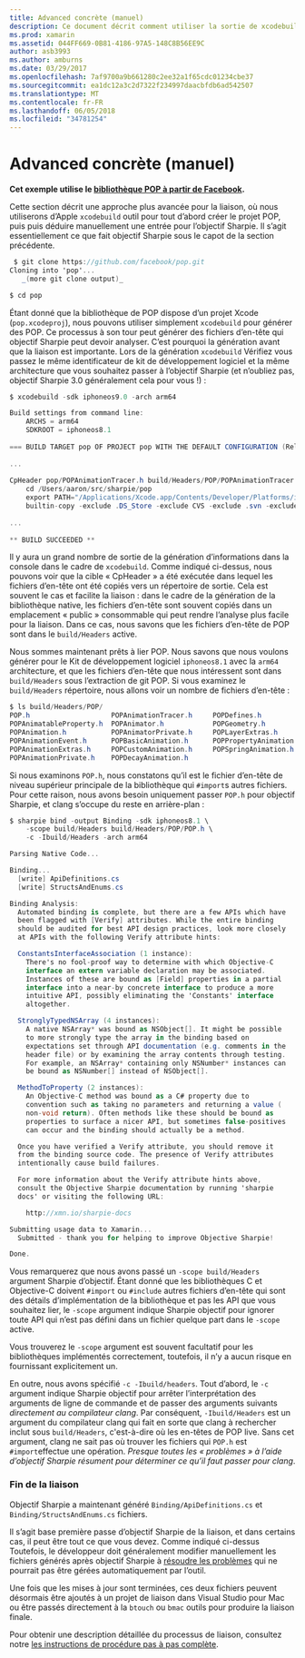 ```yaml
---
title: Advanced concrète (manuel)
description: Ce document décrit comment utiliser la sortie de xcodebuild comme entrée à l’objectif Sharpie, ce qui permet de connaître quoi objectif Sharpie sous le capot.
ms.prod: xamarin
ms.assetid: 044FF669-0B81-4186-97A5-148C8B56EE9C
author: asb3993
ms.author: amburns
ms.date: 03/29/2017
ms.openlocfilehash: 7af9700a9b661280c2ee32a1f65cdc01234cbe37
ms.sourcegitcommit: ea1dc12a3c2d7322f234997daacbfdb6ad542507
ms.translationtype: MT
ms.contentlocale: fr-FR
ms.lasthandoff: 06/05/2018
ms.locfileid: "34781254"
---
```

# <a name="advanced-manual-real-world-example"></a>Advanced concrète (manuel)

**Cet exemple utilise le [bibliothèque POP à partir de Facebook](https://github.com/facebook/pop).**

Cette section décrit une approche plus avancée pour la liaison, où nous utiliserons d’Apple `xcodebuild` outil pour tout d’abord créer le projet POP, puis puis déduire manuellement une entrée pour l’objectif Sharpie. Il s’agit essentiellement ce que fait objectif Sharpie sous le capot de la section précédente.

```csharp
 $ git clone https://github.com/facebook/pop.git
Cloning into 'pop'...
   _(more git clone output)_

$ cd pop
```

Étant donné que la bibliothèque de POP dispose d’un projet Xcode (`pop.xcodeproj`), nous pouvons utiliser simplement `xcodebuild` pour générer des POP. Ce processus à son tour peut générer des fichiers d’en-tête qui objectif Sharpie peut devoir analyser. C’est pourquoi la génération avant que la liaison est importante. Lors de la génération `xcodebuild` Vérifiez vous passez le même identificateur de kit de développement logiciel et la même architecture que vous souhaitez passer à l’objectif Sharpie (et n’oubliez pas, objectif Sharpie 3.0 généralement cela pour vous !) :

```csharp
$ xcodebuild -sdk iphoneos9.0 -arch arm64

Build settings from command line:
    ARCHS = arm64
    SDKROOT = iphoneos8.1
 
=== BUILD TARGET pop OF PROJECT pop WITH THE DEFAULT CONFIGURATION (Release) ===
 
...
 
CpHeader pop/POPAnimationTracer.h build/Headers/POP/POPAnimationTracer.h
    cd /Users/aaron/src/sharpie/pop
    export PATH="/Applications/Xcode.app/Contents/Developer/Platforms/iPhoneOS.platform/Developer/usr/bin:/Applications/Xcode.app/Contents/Developer/usr/bin:/Users/aaron/bin::/usr/local/bin:/usr/bin:/bin:/usr/sbin:/sbin:/opt/X11/bin:/usr/local/git/bin:/Users/aaron/.rvm/bin"
    builtin-copy -exclude .DS_Store -exclude CVS -exclude .svn -exclude .git -exclude .hg -strip-debug-symbols -strip-tool /Applications/Xcode.app/Contents/Developer/Toolchains/XcodeDefault.xctoolchain/usr/bin/strip -resolve-src-symlinks /Users/aaron/src/sharpie/pop/pop/POPAnimationTracer.h /Users/aaron/src/sharpie/pop/build/Headers/POP
 
...
 
** BUILD SUCCEEDED **
```

Il y aura un grand nombre de sortie de la génération d’informations dans la console dans le cadre de `xcodebuild`. Comme indiqué ci-dessus, nous pouvons voir que la cible « CpHeader » a été exécutée dans lequel les fichiers d’en-tête ont été copiés vers un répertoire de sortie. Cela est souvent le cas et facilite la liaison : dans le cadre de la génération de la bibliothèque native, les fichiers d’en-tête sont souvent copiés dans un emplacement « public » consommable qui peut rendre l’analyse plus facile pour la liaison. Dans ce cas, nous savons que les fichiers d’en-tête de POP sont dans le `build/Headers` active.

Nous sommes maintenant prêts à lier POP. Nous savons que nous voulons générer pour le Kit de développement logiciel `iphoneos8.1` avec la `arm64` architecture, et que les fichiers d’en-tête que nous intéressent sont dans `build/Headers` sous l’extraction de git POP. Si vous examinez le `build/Headers` répertoire, nous allons voir un nombre de fichiers d’en-tête :

```csharp
$ ls build/Headers/POP/
POP.h                    POPAnimationTracer.h     POPDefines.h
POPAnimatableProperty.h  POPAnimator.h            POPGeometry.h
POPAnimation.h           POPAnimatorPrivate.h     POPLayerExtras.h
POPAnimationEvent.h      POPBasicAnimation.h      POPPropertyAnimation.h
POPAnimationExtras.h     POPCustomAnimation.h     POPSpringAnimation.h
POPAnimationPrivate.h    POPDecayAnimation.h
```

Si nous examinons `POP.h`, nous constatons qu’il est le fichier d’en-tête de niveau supérieur principale de la bibliothèque qui `#import`s autres fichiers. Pour cette raison, nous avons besoin uniquement passer `POP.h` pour objectif Sharpie, et clang s’occupe du reste en arrière-plan :

```csharp
$ sharpie bind -output Binding -sdk iphoneos8.1 \
    -scope build/Headers build/Headers/POP/POP.h \
    -c -Ibuild/Headers -arch arm64

Parsing Native Code...

Binding...
  [write] ApiDefinitions.cs
  [write] StructsAndEnums.cs

Binding Analysis:
  Automated binding is complete, but there are a few APIs which have
  been flagged with [Verify] attributes. While the entire binding
  should be audited for best API design practices, look more closely
  at APIs with the following Verify attribute hints:

  ConstantsInterfaceAssociation (1 instance):
    There's no fool-proof way to determine with which Objective-C
    interface an extern variable declaration may be associated.
    Instances of these are bound as [Field] properties in a partial
    interface into a near-by concrete interface to produce a more
    intuitive API, possibly eliminating the 'Constants' interface
    altogether.

  StronglyTypedNSArray (4 instances):
    A native NSArray* was bound as NSObject[]. It might be possible
    to more strongly type the array in the binding based on
    expectations set through API documentation (e.g. comments in the
    header file) or by examining the array contents through testing.
    For example, an NSArray* containing only NSNumber* instances can
    be bound as NSNumber[] instead of NSObject[].

  MethodToProperty (2 instances):
    An Objective-C method was bound as a C# property due to
    convention such as taking no parameters and returning a value (
    non-void return). Often methods like these should be bound as
    properties to surface a nicer API, but sometimes false-positives
    can occur and the binding should actually be a method.

  Once you have verified a Verify attribute, you should remove it
  from the binding source code. The presence of Verify attributes
  intentionally cause build failures.

  For more information about the Verify attribute hints above,
  consult the Objective Sharpie documentation by running 'sharpie
  docs' or visiting the following URL:

    http://xmn.io/sharpie-docs

Submitting usage data to Xamarin...
  Submitted - thank you for helping to improve Objective Sharpie!

Done.
```

Vous remarquerez que nous avons passé un `-scope build/Headers` argument Sharpie d’objectif. Étant donné que les bibliothèques C et Objective-C doivent `#import` ou `#include` autres fichiers d’en-tête qui sont des détails d’implémentation de la bibliothèque et pas les API que vous souhaitez lier, le `-scope` argument indique Sharpie objectif pour ignorer toute API qui n’est pas défini dans un fichier quelque part dans le `-scope` active.

Vous trouverez le `-scope` argument est souvent facultatif pour les bibliothèques implémentés correctement, toutefois, il n’y a aucun risque en fournissant explicitement un.

En outre, nous avons spécifié `-c -Ibuild/headers`. Tout d’abord, le `-c` argument indique Sharpie objectif pour arrêter l’interprétation des arguments de ligne de commande et de passer des arguments suivants _directement au compilateur clang_. Par conséquent, `-Ibuild/Headers` est un argument du compilateur clang qui fait en sorte que clang à rechercher inclut sous `build/Headers`, c'est-à-dire où les en-têtes de POP live. Sans cet argument, clang ne sait pas où trouver les fichiers qui `POP.h` est `#import`effectue une opération. _Presque toutes les « problèmes » à l’aide d’objectif Sharpie résument pour déterminer ce qu’il faut passer pour clang_.

### <a name="completing-the-binding"></a>Fin de la liaison

Objectif Sharpie a maintenant généré `Binding/ApiDefinitions.cs` et `Binding/StructsAndEnums.cs` fichiers.

Il s’agit base première passe d’objectif Sharpie de la liaison, et dans certains cas, il peut être tout ce que vous devez. Comme indiqué ci-dessus Toutefois, le développeur doit généralement modifier manuellement les fichiers générés après objectif Sharpie à [résoudre les problèmes](~/cross-platform/macios/binding/objective-sharpie/platform/apidefinitions-structsandenums.md) qui ne pourrait pas être gérées automatiquement par l’outil.

Une fois que les mises à jour sont terminées, ces deux fichiers peuvent désormais être ajoutés à un projet de liaison dans Visual Studio pour Mac ou être passés directement à la `btouch` ou `bmac` outils pour produire la liaison finale.

Pour obtenir une description détaillée du processus de liaison, consultez notre [les instructions de procédure pas à pas complète](~/ios/platform/binding-objective-c/walkthrough.md).

